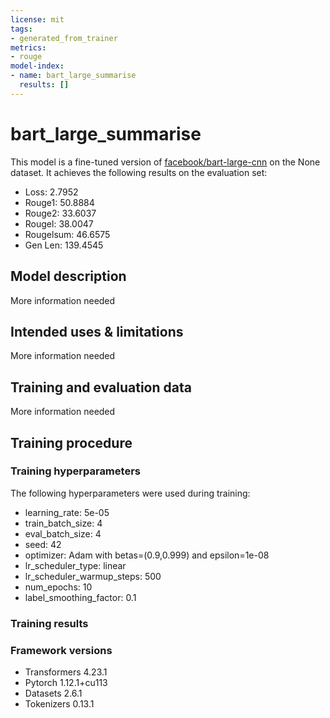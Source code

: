 ```yaml
---
license: mit
tags:
- generated_from_trainer
metrics:
- rouge
model-index:
- name: bart_large_summarise
  results: []
---
```


<!-- This model card has been generated automatically according to the information the Trainer had access to. You
should probably proofread and complete it, then remove this comment. -->

# bart_large_summarise

This model is a fine-tuned version of [facebook/bart-large-cnn](https://huggingface.co/facebook/bart-large-cnn) on the None dataset.
It achieves the following results on the evaluation set:
- Loss: 2.7952
- Rouge1: 50.8884
- Rouge2: 33.6037
- Rougel: 38.0047
- Rougelsum: 46.6575
- Gen Len: 139.4545

## Model description

More information needed

## Intended uses & limitations

More information needed

## Training and evaluation data

More information needed

## Training procedure

### Training hyperparameters

The following hyperparameters were used during training:
- learning_rate: 5e-05
- train_batch_size: 4
- eval_batch_size: 4
- seed: 42
- optimizer: Adam with betas=(0.9,0.999) and epsilon=1e-08
- lr_scheduler_type: linear
- lr_scheduler_warmup_steps: 500
- num_epochs: 10
- label_smoothing_factor: 0.1

### Training results



### Framework versions

- Transformers 4.23.1
- Pytorch 1.12.1+cu113
- Datasets 2.6.1
- Tokenizers 0.13.1
